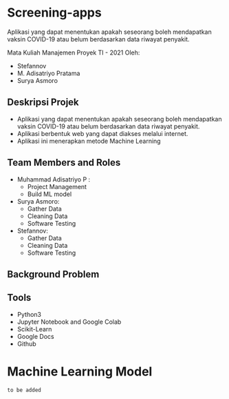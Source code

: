 # Screening-apps
Aplikasi yang dapat menentukan apakah seseorang boleh mendapatkan vaksin COVID-19 atau belum berdasarkan data riwayat penyakit.

Mata Kuliah Manajemen Proyek TI - 2021
Oleh:
- Stefannov
- M. Adisatriyo Pratama
- Surya Asmoro

## Deskripsi Projek
- Aplikasi yang dapat menentukan apakah seseorang
boleh mendapatkan vaksin COVID-19 atau belum
berdasarkan data riwayat penyakit.
- Aplikasi berbentuk web yang dapat diakses melalui
internet.
- Aplikasi ini menerapkan metode Machine Learning


## Team Members and Roles
- Muhammad Adisatriyo P :
    - Project Management
    - Build ML model
- Surya Asmoro:
    - Gather Data
    - Cleaning Data
    - Software Testing
- Stefannov:
    - Gather Data
    - Cleaning Data
    - Software Testing


## Background Problem

## Tools
- Python3
- Jupyter Notebook and Google Colab
- Scikit-Learn
- Google Docs
- Github

# Machine Learning Model

```
to be added
```